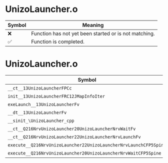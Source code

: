 # UnizoLauncher.o
| Symbol | Meaning 
| ------------- | ------------- 
| :x: | Function has not yet been started or is not matching. 
| :white_check_mark: | Function is completed. 


# UnizoLauncher.o
| Symbol | Decompiled? |
| ------------- | ------------- |
| `__ct__13UnizoLauncherFPCc` | :x: |
| `init__13UnizoLauncherFRC12JMapInfoIter` | :x: |
| `exeLaunch__13UnizoLauncherFv` | :x: |
| `__dt__13UnizoLauncherFv` | :x: |
| `__sinit_\UnizoLauncher_cpp` | :x: |
| `__ct__Q216NrvUnizoLauncher20UnizoLauncherNrvWaitFv` | :x: |
| `__ct__Q216NrvUnizoLauncher22UnizoLauncherNrvLaunchFv` | :x: |
| `execute__Q216NrvUnizoLauncher22UnizoLauncherNrvLaunchCFP5Spine` | :x: |
| `execute__Q216NrvUnizoLauncher20UnizoLauncherNrvWaitCFP5Spine` | :x: |
